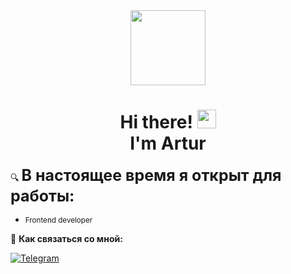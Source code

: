 <div id="header" align="center">
  <img src="https://media1.giphy.com/media/bAQH7WXKqtIBrPs7sR/giphy.gif?cid=790b76119fe73a30f22b1dc00b5839cd015568ff5a258e2f&rid=giphy.gif&ct=g" width="120"/>
</div>
<h1 align="center">
  Hi there! <img src="https://media.giphy.com/media/hvRJCLFzcasrR4ia7z/giphy.gif" width="30px"/>
  <div>I'm Artur</div>
</h1>
<div>
🔍 <strong style="font-size: 25px;">В настоящее время я открыт для работы:</strong>
                                                                                                      
- <small>Frontend developer</small>
                                                                                                      
📖 <strong>Как связаться со мной:</strong>

<a href="https://t.me/arturantiseptik">
  <img src="https://img.shields.io/badge/Telegram-0088cc?style=for-the-badge&logo=Telegram&logoWidth=20&logoColor="white" alt="Telegram" />
</a>

<!--
  <img src="http://github-profile-summary-cards.vercel.app/api/cards/profile-details?username=wirix&theme=shades_of_purple" alt="javascript" width="1024" />
<span style={{display: 'flex'}}>
<!--   <img src="http://github-profile-summary-cards.vercel.app/api/cards/productive-time?username=wirix&theme=shades_of_purple&utcOffset=8" width='334.3333'/> -->
 <!-- <img src="http://github-profile-summary-cards.vercel.app/api/cards/stats?username=wirix&theme=shades_of_purple" width='49.7%'/>
  <img src="http://github-profile-summary-cards.vercel.app/api/cards/repos-per-language?username=wirix&theme=shades_of_purple" width='49.7%'/>
</span>  -->
<!-- <span><img src="http://github-profile-summary-cards.vercel.app/api/cards/stats?username=wirix&theme=shades_of_purple" alt="javascript"/></span> -->
<!-- <div>
  <img src="https://raw.githubusercontent.com/devicons/devicon/master/icons/html5/html5-original-wordmark.svg " alt="html5" width="40" height="40"/>
  <img src="https://raw.githubusercontent.com/devicons/devicon/1119b9f84c0290e0f0b38982099a2bd027a48bf1/icons/css3/css3-original-wordmark.svg" alt="css3" width="40" height="40"/>
  <img src="https://github.com/devicons/devicon/blob/master/icons/sass/sass-original.svg" alt="css3" width="40" height="40"/>
</div>
<div>
  <img src="https://github.com/devicons/devicon/blob/master/icons/git/git-original.svg" alt="css3" width="40" height="40"/>
  <img src="https://github.com/devicons/devicon/blob/master/icons/github/github-original.svg" alt="css3" width="40" height="40"/>
  <img src="https://github.com/devicons/devicon/blob/master/icons/vscode/vscode-original.svg" alt="css3" width="40" height="40"/>
</div> -->
